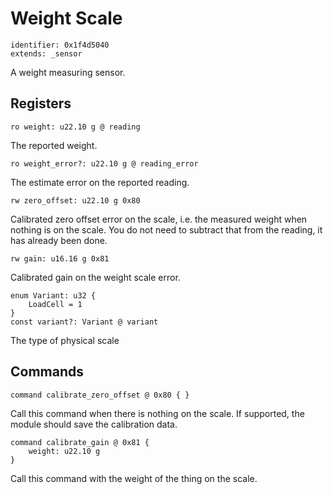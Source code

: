 # Weight Scale

    identifier: 0x1f4d5040
    extends: _sensor

A weight measuring sensor.

## Registers

    ro weight: u22.10 g @ reading

The reported weight.

    ro weight_error?: u22.10 g @ reading_error

The estimate error on the reported reading.

    rw zero_offset: u22.10 g 0x80
    
Calibrated zero offset error on the scale, i.e. the measured weight when nothing is on the scale.
You do not need to subtract that from the reading, it has already been done.

    rw gain: u16.16 g 0x81
    
Calibrated gain on the weight scale error.

    enum Variant: u32 {
        LoadCell = 1
    }
    const variant?: Variant @ variant

The type of physical scale

## Commands

    command calibrate_zero_offset @ 0x80 { }

Call this command when there is nothing on the scale. If supported, the module should save the calibration data.

    command calibrate_gain @ 0x81 {
        weight: u22.10 g
    }

Call this command with the weight of the thing on the scale.
